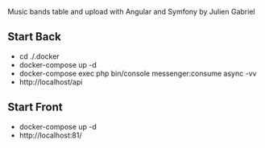 Music bands table and upload with Angular and Symfony by Julien Gabriel

## Start Back

- cd ./.docker
- docker-compose up -d
- docker-compose exec php bin/console messenger:consume async -vv
- http://localhost/api

## Start Front

- docker-compose up -d
- http://localhost:81/
